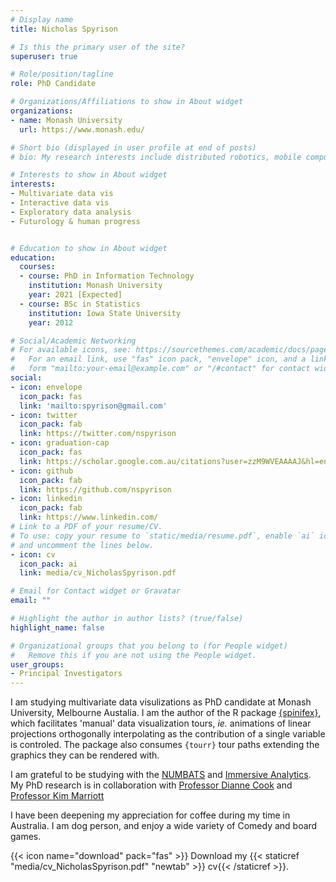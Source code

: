 ```yaml
---
# Display name
title: Nicholas Spyrison

# Is this the primary user of the site?
superuser: true

# Role/position/tagline
role: PhD Candidate

# Organizations/Affiliations to show in About widget
organizations:
- name: Monash University
  url: https://www.monash.edu/

# Short bio (displayed in user profile at end of posts)
# bio: My research interests include distributed robotics, mobile computing and programmable matter.

# Interests to show in About widget
interests:
- Multivariate data vis
- Interactive data vis
- Exploratory data analysis
- Futurology & human progress


# Education to show in About widget
education:
  courses:
  - course: PhD in Information Technology
    institution: Monash University
    year: 2021 [Expected]
  - course: BSc in Statistics
    institution: Iowa State University
    year: 2012

# Social/Academic Networking
# For available icons, see: https://sourcethemes.com/academic/docs/page-builder/#icons
#   For an email link, use "fas" icon pack, "envelope" icon, and a link in the
#   form "mailto:your-email@example.com" or "/#contact" for contact widget.
social:
- icon: envelope
  icon_pack: fas
  link: 'mailto:spyrison@gmail.com'
- icon: twitter
  icon_pack: fab
  link: https://twitter.com/nspyrison
- icon: graduation-cap
  icon_pack: fas
  link: https://scholar.google.com.au/citations?user=zzM9WVEAAAAJ&hl=en
- icon: github
  icon_pack: fab
  link: https://github.com/nspyrison
- icon: linkedin
  icon_pack: fab
  link: https://www.linkedin.com/
# Link to a PDF of your resume/CV.
# To use: copy your resume to `static/media/resume.pdf`, enable `ai` icons in `params.toml`, 
# and uncomment the lines below.
- icon: cv
  icon_pack: ai
  link: media/cv_NicholasSpyrison.pdf

# Email for Contact widget or Gravatar
email: ""

# Highlight the author in author lists? (true/false)
highlight_name: false

# Organizational groups that you belong to (for People widget)
#   Remove this if you are not using the People widget.
user_groups:
- Principal Investigators
---
```




I am studying multivariate data visulizations as PhD candidate at Monash University, Melbourne Austalia. I am the author of the R package [{spinifex}](https://cran.r-project.org/web/packages/spinifex/index.html), which facilitates 'manual' data visualization tours, _ie._ animations of linear projections orthogonally interpolating as the contribution of a single variable is controled. The package also consumes `{tourr}` tour paths extending the graphics they can be rendered with.

I am grateful to be studying with the [NUMBATS](https://numbat.space/) and [Immersive Analytics](https://ialab.it.monash.edu/). My PhD research is in collaboration with 
[Professor Dianne Cook](http://www.dicook.org/) and [Professor Kim Marriott](https://research.monash.edu/en/persons/kimbal-marriott)

I have been deepening my appreciation for coffee during my time in Australia. I am dog person, and enjoy a wide variety of Comedy and board games.

{{< icon name="download" pack="fas" >}} Download my {{< staticref "media/cv_NicholasSpyrison.pdf" "newtab" >}} cv{{< /staticref >}}.
